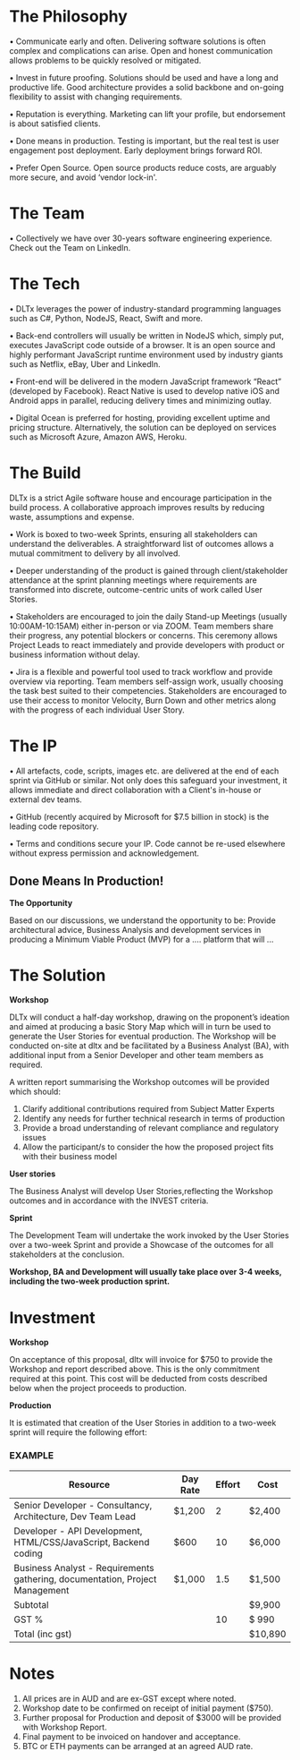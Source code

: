 # The Philosophy

• Communicate early and often. Delivering software solutions is often complex and complications can arise. Open and honest communication allows problems to be quickly resolved or mitigated.

• Invest in future proofing. Solutions should be used and have a long and productive life. Good architecture provides a solid backbone and on-going flexibility to assist with changing requirements.

• Reputation is everything. Marketing can lift your profile, but endorsement is about satisfied clients.

• Done means in production. Testing is important, but the real test is user engagement post deployment. Early deployment brings forward ROI.

• Prefer Open Source. Open source products reduce costs, are arguably more secure, and avoid ‘vendor lock-in'.

# The Team

• Collectively we have over 30-years software engineering experience. Check out the Team on LinkedIn.

# The Tech

• DLTx leverages the power of industry-standard programming languages such as C#, Python, NodeJS, React, Swift and more.

• Back-end controllers will usually be written in NodeJS which, simply put, executes JavaScript code outside of a browser.
It is an open source and highly performant JavaScript runtime environment used by industry giants such as Netflix, eBay,
Uber and LinkedIn.

• Front-end will be delivered in the modern JavaScript framework “React” (developed by Facebook). React Native is used to
develop native iOS and Android apps in parallel, reducing delivery times and minimizing outlay.

• Digital Ocean is preferred for hosting, providing excellent uptime and pricing structure. Alternatively, the solution can
be deployed on services such as Microsoft Azure, Amazon AWS, Heroku.

# The Build

DLTx is a strict Agile software house and encourage participation in the build process. A collaborative approach improves results by reducing waste, assumptions and expense.

• Work is boxed to two-week Sprints, ensuring all stakeholders can understand the deliverables. A straightforward list of outcomes allows a mutual commitment to delivery by all involved.

• Deeper understanding of the product is gained through client/stakeholder attendance at the sprint planning meetings where requirements are transformed into discrete, outcome-centric units of work called User Stories.

• Stakeholders are encouraged to join the daily Stand-up Meetings (usually 10:00AM-10:15AM) either in-person or via ZOOM. Team members share their progress, any potential blockers or concerns. This ceremony allows Project Leads to react immediately and provide developers with product or business information without delay.

• Jira is a flexible and powerful tool used to track workflow and provide overview via reporting. Team members self-assign work, usually choosing the task best suited to their competencies. Stakeholders are encouraged to use their access to monitor Velocity, Burn Down and other metrics along with the progress of each individual User Story.

# The IP

• All artefacts, code, scripts, images etc. are delivered at the end of each sprint via GitHub or similar. Not only does this safeguard your investment, it allows immediate and direct collaboration with a Client's in-house or external dev teams.

• GitHub (recently acquired by Microsoft for $7.5 billion in stock) is the leading code repository.

• Terms and conditions secure your IP. Code cannot be re-used elsewhere without express permission and acknowledgement.

## Done Means In Production!

**The Opportunity**

Based on our discussions, we understand the opportunity to be:
Provide architectural advice, Business Analysis and development services in producing a Minimum Viable Product (MVP) for a .... platform that will ...

# The Solution

**Workshop**

DLTx will conduct a half-day workshop, drawing on the proponent’s ideation and aimed at producing a basic Story Map which will in turn be used to generate the User Stories for eventual production. The Workshop will be conducted on-site at dltx and be facilitated by a Business Analyst (BA), with additional input from a Senior Developer and other team members as required.

A written report summarising the Workshop outcomes will be provided which should: 

1. Clarify additional contributions required from Subject Matter Experts
2. Identify any needs for further technical research in terms of production
3. Provide a broad understanding of relevant compliance and regulatory issues
4. Allow the participant/s to consider the how the proposed project fits with their business model

**User stories**

The Business Analyst will develop User Stories,reflecting the Workshop outcomes and in accordance with the INVEST criteria.
 
**Sprint**

The Development Team will undertake the work invoked by the User Stories over a two-week Sprint and provide a Showcase of the outcomes for all stakeholders at the conclusion.

**Workshop, BA and Development will usually take place over 3-4 weeks, including the two-week production sprint.**

# Investment

**Workshop**

On acceptance of this proposal, dltx will invoice for $750 to provide the Workshop and report described above. This is the only commitment required at this point. This cost will be deducted from costs described below when the project	proceeds to production. 
  
**Production**

It is estimated that creation of the User Stories in addition to a two-week sprint will require the following effort:

### EXAMPLE

| __Resource__ | __Day Rate__ | __Effort__ | __Cost__ |
|-------------|------------|------------|------------|
| Senior Developer - Consultancy, Architecture, Dev Team Lead        | $1,200    | 2  |$2,400 |
| Developer - API Development, HTML/CSS/JavaScript, Backend coding         | $600 | 10    | $6,000|
| Business Analyst - Requirements gathering, documentation, Project Management         | $1,000 | 1.5    | $1,500|
|Subtotal        | |    | $9,900|
|GST %        |  |  10  | $  990|
|Total (inc gst)        |  |    | $10,890 |


# Notes

1. All prices are in AUD and are ex-GST except where noted.
2. Workshop date to be confirmed on receipt of initial payment ($750).
3. Further proposal for Production and deposit of $3000 will be provided with Workshop Report.
4. Final payment to be invoiced on handover and acceptance.
5. BTC or ETH payments can be arranged at an agreed AUD rate.


